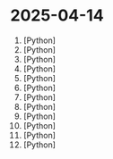 # 2025-04-14

1. [](https://github.comundefined "[Support 0.48.x]（Reset Cursor AI MachineID & Auto Sign Up / In & Bypass Higher Token Limit）自动注册 Cursor Ai ，自动重置机器ID ， 免费升级使用Pro功能: You've reached your trial request limit. / Too many free trial accounts used on this machine. Please upgrade to pro. We have this limit in place to prevent abuse. Please let us know if you believe this is a mistake.") [Python]
2. [](https://github.comundefined "An AI Hedge Fund Team") [Python]
3. [](https://github.comundefined "Yet Another Document Translator") [Python]
4. [](https://github.comundefined "The Network Execution Tool") [Python]
5. [](https://github.comundefined "Free, open source crypto trading bot") [Python]
6. [](https://github.comundefined "Linux, Jenkins, AWS, SRE, Prometheus, Docker, Python, Ansible, Git, Kubernetes, Terraform, OpenStack, SQL, NoSQL, Azure, GCP, DNS, Elastic, Network, Virtualization. DevOps Interview Questions") [Python]
7. [](https://github.comundefined "A high-performance algorithmic trading platform and event-driven backtester") [Python]
8. [](https://github.comundefined "获取微信信息；读取数据库，本地查看聊天记录并导出为csv、html等格式用于AI训练，自动回复等。支持多账户信息获取，支持所有微信版本。") [Python]
9. [](https://github.comundefined "Stable Diffusion web UI") [Python]
10. [](https://github.comundefined "🚀 「大模型」1小时从0训练26M参数的视觉多模态VLM！🌏 Train a 26M-parameter VLM from scratch in just 1 hours!") [Python]
11. [](https://github.comundefined "Easily train a good VC model with voice data <= 10 mins!") [Python]
12. [](https://github.comundefined "🤖 Chat with your SQL database 📊. Accurate Text-to-SQL Generation via LLMs using RAG 🔄.") [Python]
